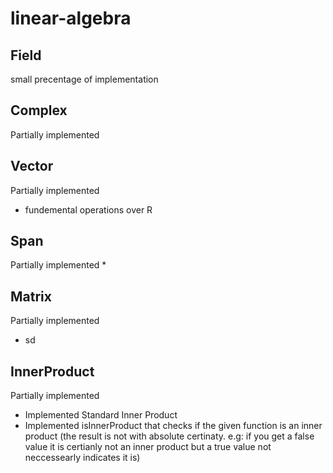 # linear-algebra

## Field
small precentage of implementation

## Complex 
Partially implemented
## Vector
Partially implemented
* fundemental operations over R
## Span
Partially implemented
* 
## Matrix
Partially implemented
* sd

## InnerProduct
Partially implemented
* Implemented Standard Inner Product
* Implemented isInnerProduct that checks if the given function is an inner product (the result is not with absolute certinaty. e.g: if you get a false value it is certianly not an inner product but a true value not neccessearly indicates it is)
